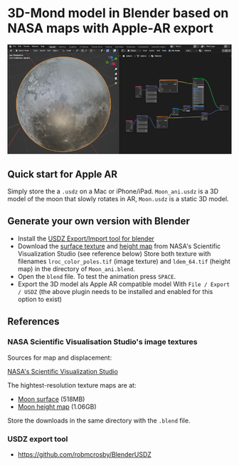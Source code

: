# 3D-Mond model in Blender based on NASA maps with Apple-AR export

![Blender 3D moon](doc/blender_moon.png)

## Quick start for Apple AR

Simply store the a `.usdz` on a Mac or iPhone/iPad. `Moon_ani.usdz` is a 
3D model of the moon that slowly rotates in AR, `Moon.usdz` is a static 3D
model.

## Generate your own version with Blender

* Install the [USDZ Export/Import tool for blender](https://github.com/robmcrosby/BlenderUSDZ)
* Download the [surface texture](https://svs.gsfc.nasa.gov/vis/a000000/a004700/a004720/lroc_color_poles.tif) and [height map](https://svs.gsfc.nasa.gov/vis/a000000/a004700/a004720/ldem_64.tif) from NASA's Scientific Visualization Studio (see reference below)
  Store both texture with filenames `lroc_color_poles.tif` (image texture) and `ldem_64.tif` (height map) in the directory of `Moon_ani.blend`.
* Open the `blend` file. To test the animation press `SPACE`.
* Export the 3D model als Apple AR compatible model With `File / Export / USDZ` 
(the above plugin needs to be installed and enabled for this option to exist)

## References

### NASA Scientific Visualisation Studio's image textures

Sources for map and displacement:

[NASA's Scientific Visualization Studio](https://svs.gsfc.nasa.gov/cgi-bin/details.cgi?aid=4720)

The hightest-resolution texture maps are at:

* [Moon surface](https://svs.gsfc.nasa.gov/vis/a000000/a004700/a004720/lroc_color_poles.tif) (518MB)
* [Moon height map](https://svs.gsfc.nasa.gov/vis/a000000/a004700/a004720/ldem_64.tif) (1.06GB)

Store the downloads in the same directory with the `.blend` file.

### USDZ export tool

* <https://github.com/robmcrosby/BlenderUSDZ>
